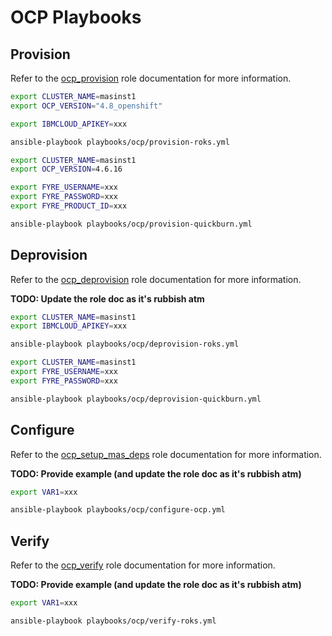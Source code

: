 # OCP Playbooks

## Provision
Refer to the [ocp_provision](../roles/ocp_provision.md) role documentation for more information.

```bash
export CLUSTER_NAME=masinst1
export OCP_VERSION="4.8_openshift"

export IBMCLOUD_APIKEY=xxx

ansible-playbook playbooks/ocp/provision-roks.yml
```

```bash
export CLUSTER_NAME=masinst1
export OCP_VERSION=4.6.16

export FYRE_USERNAME=xxx
export FYRE_PASSWORD=xxx
export FYRE_PRODUCT_ID=xxx

ansible-playbook playbooks/ocp/provision-quickburn.yml
```


## Deprovision
Refer to the [ocp_deprovision](../roles/ocp_deprovision.md) role documentation for more information.

**TODO: Update the role doc as it's rubbish atm**

```bash
export CLUSTER_NAME=masinst1
export IBMCLOUD_APIKEY=xxx

ansible-playbook playbooks/ocp/deprovision-roks.yml
```

```bash
export CLUSTER_NAME=masinst1
export FYRE_USERNAME=xxx
export FYRE_PASSWORD=xxx

ansible-playbook playbooks/ocp/deprovision-quickburn.yml
```


## Configure
Refer to the [ocp_setup_mas_deps](../roles/ocp_setup_mas_deps.md) role documentation for more information.

**TODO: Provide example (and update the role doc as it's rubbish atm)**

```bash
export VAR1=xxx

ansible-playbook playbooks/ocp/configure-ocp.yml
```


## Verify
Refer to the [ocp_verify](../roles/ocp_verify.md) role documentation for more information.

**TODO: Provide example (and update the role doc as it's rubbish atm)**

```bash
export VAR1=xxx

ansible-playbook playbooks/ocp/verify-roks.yml
```
